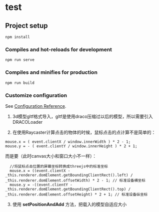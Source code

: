 # test

## Project setup
```
npm install
```

### Compiles and hot-reloads for development
```
npm run serve
```

### Compiles and minifies for production
```
npm run build
```

### Customize configuration
See [Configuration Reference](https://cli.vuejs.org/config/).

1. 3d模型gltf格式导入，gltf是使用draco压缩过以后的模型，所以需要引入DRACOLoader  

2. 在使用Raycaster计算点击的物体的时候，鼠标点击的点计算不是简单的：
```
mouse.x = ( event.clientX / window.innerWidth ) * 2 - 1;
mouse.y = - ( event.clientY / window.innerHeight ) * 2 + 1;
```
而是要（此时canvas大小和窗口大小不一样）：
```
  //将鼠标点击位置的屏幕坐标转换成threejs中的标准坐标
  mouse.x = ((event.clientX - _this.renderer.domElement.getBoundingClientRect().left) / _this.renderer.domElement.offsetWidth) * 2 - 1; // 标准设备横坐标
  mouse.y = -((event.clientY - _this.renderer.domElement.getBoundingClientRect().top) / _this.renderer.domElement.offsetHeight) * 2 + 1; // 标准设备纵坐标
```

3. 使用 **setPositionAndAdd** 方法，把载入的模型自适应大小  